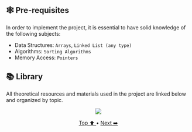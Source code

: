 ## 🕸️ Pre-requisites <a id="requisites"></a>

In order to implement the project, it is essential to have 
solid knowledge of the following subjects:

* Data Structures: `Arrays`, `Linked List (any type)`  
* Algorithms: `Sorting Algorithms`  
* Memory Access: `Pointers`  

## 📚 Library <a id="library"></a>

All theoretical resources and materials used in the project are linked below and organized by topic. 

<p align="center"> 
  <a href="https://github.com/pin3dev/42_Cursus/tree/main/library/#02-PushSwap">
    <img src="https://img.shields.io/badge/PushSwap_Library-gray?style=for-the-badge"/>
  </a>
</p>


<p align="center">
<!-- <a href="https://github.com/pin3dev/42_Cursus/blob/main/tutorial/Born2BeRoot/EN/docs/toStudy.md"> Previous ⬅️ </a> • --> 
<a href="#requisites"> Top ⬆️ </a> • 
<a href="https://github.com/pin3dev/42_Cursus/blob/main/tutorial/PushSwap/EN/docs/remarks.md">Next ➡️ </a>
</p>
